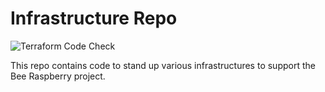 # Infrastructure Repo

![Terraform Code Check](https://github.com/BeeRaspberry/infrastructure/workflows/Terraform%20Code%20Check/badge.svg)

This repo contains code to stand up various infrastructures to support the Bee Raspberry project.
